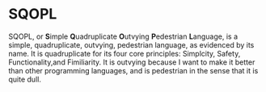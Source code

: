 # SQOPL

SQOPL, or **S**imple **Q**uadruplicate **O**utvying **P**edestrian **L**anguage, is a simple, quadruplicate, outvying, pedestrian
language, as evidenced by its name. It is quadruplicate for its four core principles: Simplcity, Safety, Functionality,and Fimiliarity.
It is outvying because I want to make it better than other programming languages, and is pedestrian in the sense that it is quite dull.
